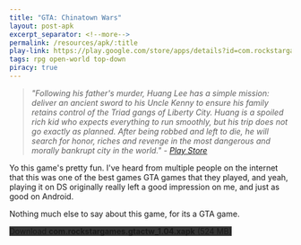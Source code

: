 ```yaml
---
title: "GTA: Chinatown Wars"
layout: post-apk
excerpt_separator: <!--more-->
permalink: /resources/apk/:title
play-link: https://play.google.com/store/apps/details?id=com.rockstargames.gtactw
tags: rpg open-world top-down 
piracy: true
---
```


> _"Following his father's murder, Huang Lee has a simple mission: deliver an ancient sword to his Uncle Kenny to ensure his family retains control of the Triad gangs of Liberty City. Huang is a spoiled rich kid who expects everything to run smoothly, but his trip does not go exactly as planned. After being robbed and left to die, he will search for honor, riches and revenge in the most dangerous and morally bankrupt city in the world." - <a href="https://play.google.com/store/apps/details?id=com.rockstargames.gtactw" target="_blank">Play Store</a>_

Yo this game's pretty fun. I've heard from multiple people on the internet that this was one of the best games GTA games that they played, and yeah, playing it on DS originally really left a good impression on me, and just as good on Android.

Nothing much else to say about this game, for its a GTA game.

<div class="text-center">
    <a class="btn btn-dark btn-block w-100" onclick='apk("com.rockstargames.gtactw_1.04.xapk")' target="_blank" style="text-decoration: none; background-color: #333;"> Download <b>com.rockstargames.gtactw_1.04.xapk</b> (524 MB)</a>
</div>
